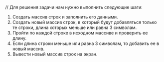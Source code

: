 // Для решения задачи нам нужно выполнить следующие шаги:

1. Создать массив строк и заполнить его данными.
2. Создать новый массив строк, в который будут добавляться только те 
   строки, длина которых меньше или равна 3 символам.
3. Пройти по каждой строке в исходном массиве и проверить ее длину.
4. Если длина строки меньше или равна 3 символам, то добавить ее в новый массив.
5. Вывести новый массив строк на экран.
